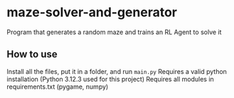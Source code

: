 # maze-solver-and-generator
Program that generates a random maze and trains an RL Agent to solve it

## How to use
Install all the files, put it in a folder, and run `main.py`
Requires a valid python installation (Python 3.12.3 used for this project)
Requires all modules in requirements.txt (pygame, numpy)
